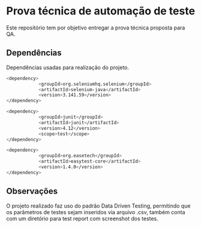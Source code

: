 # Prova técnica de automação de teste

Este repositório tem por objetivo entregar a prova técnica proposta para QA.

## Dependências

Dependências usadas para realização do projeto.

```bash
<dependency>
            <groupId>org.seleniumhq.selenium</groupId>
            <artifactId>selenium-java</artifactId>
            <version>3.141.59</version>
</dependency>

<dependency>
            <groupId>junit</groupId>
            <artifactId>junit</artifactId>
            <version>4.12</version>
            <scope>test</scope>
</dependency>

<dependency>
            <groupId>org.easetech</groupId>
            <artifactId>easytest-core</artifactId>
            <version>1.4.0</version>
</dependency>
```

## Observações
O projeto realizado faz uso do padrão Data Driven Testing, permitindo que os parâmetros de testes sejam inseridos via arquivo .csv, também conta com um diretório para test report com screenshot dos testes.
